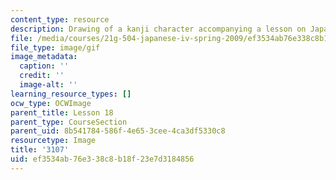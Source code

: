 ```yaml
---
content_type: resource
description: Drawing of a kanji character accompanying a lesson on Japanese.
file: /media/courses/21g-504-japanese-iv-spring-2009/ef3534ab76e338c8b18f23e7d3184856_3107.gif
file_type: image/gif
image_metadata:
  caption: ''
  credit: ''
  image-alt: ''
learning_resource_types: []
ocw_type: OCWImage
parent_title: Lesson 18
parent_type: CourseSection
parent_uid: 8b541784-586f-4e65-3cee-4ca3df5330c8
resourcetype: Image
title: '3107'
uid: ef3534ab-76e3-38c8-b18f-23e7d3184856
---
```

